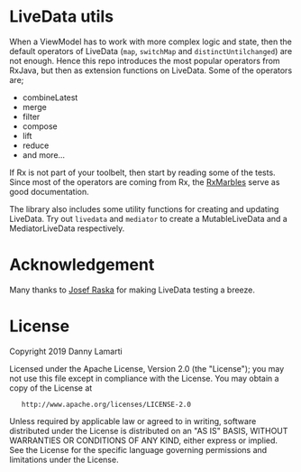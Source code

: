 # LiveData utils
When a ViewModel has to work with more complex logic and state, then the default operators  of LiveData (`map`, `switchMap` and `distinctUntilchanged`) are not enough. Hence this repo introduces the most popular operators from RxJava, but then as extension functions on LiveData. Some of the operators are;

- combineLatest
- merge
- filter
- compose
- lift
- reduce
- and more...

If Rx is not part of your toolbelt, then start by reading some of the tests. Since most of the operators are coming from Rx, the [RxMarbles](https://rxmarbles.com/) serve as good documentation.

The library also includes some utility functions for creating and updating LiveData. Try out `livedata` and `mediator` to create a MutableLiveData and a MediatorLiveData respectively.

# Acknowledgement
Many thanks to [Josef Raska](https://github.com/jraska/livedata-testing) for making LiveData testing a breeze.

# License
   Copyright 2019 Danny Lamarti

   Licensed under the Apache License, Version 2.0 (the "License");
   you may not use this file except in compliance with the License.
   You may obtain a copy of the License at

       http://www.apache.org/licenses/LICENSE-2.0

   Unless required by applicable law or agreed to in writing, software
   distributed under the License is distributed on an "AS IS" BASIS,
   WITHOUT WARRANTIES OR CONDITIONS OF ANY KIND, either express or implied.
   See the License for the specific language governing permissions and
   limitations under the License.